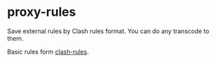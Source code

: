 # proxy-rules

Save external rules by Clash rules format. You can do any transcode to them.

Basic rules form [clash-rules](https://github.com/Loyalsoldier/clash-rules).
